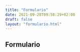 ```yaml
---
title: "Formulario"
date: 2021-09-28T09:58:29+02:00
draft: false
layout: "formulario.html"
---
```


## Formulario

